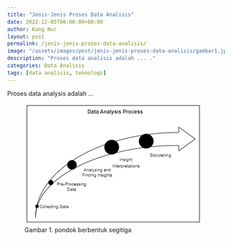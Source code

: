 ```yaml
---
title: "Jenis-Jenis Proses Data Analisis"
date: 2022-12-05T00:00:00+00:00
author: Kang Nur
layout: post
permalink: /jenis-jenis-proses-data-analisis/
image: "/assets/images/post/jenis-jenis-proses-data-analisis/gambar1.jpg"
description: "Proses data analisis adalah ... ."
categories: Data Analisis
tags: [data analisis, teknologi]
---
```

Proses data analysis adalah ...

<figure>
<img src="/assets/images/post/jenis-jenis-proses-data-analisis/gambar1.jpg">
<figcaption>Gambar 1. pondok berbentuk segitiga </figcaption>
</figure>